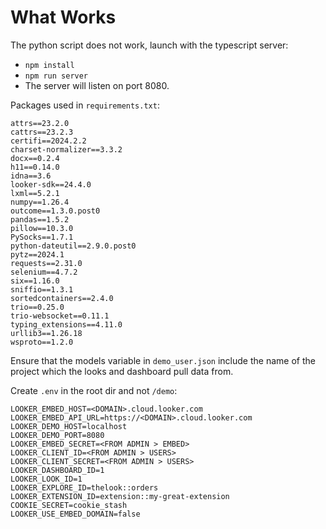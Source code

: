 # What Works

The python script does not work, launch with the typescript server:

- `npm install`
- `npm run server`
- The server will listen on port 8080.

Packages used in `requirements.txt`:

```
attrs==23.2.0
cattrs==23.2.3
certifi==2024.2.2
charset-normalizer==3.3.2
docx==0.2.4
h11==0.14.0
idna==3.6
looker-sdk==24.4.0
lxml==5.2.1
numpy==1.26.4
outcome==1.3.0.post0
pandas==1.5.2
pillow==10.3.0
PySocks==1.7.1
python-dateutil==2.9.0.post0
pytz==2024.1
requests==2.31.0
selenium==4.7.2
six==1.16.0
sniffio==1.3.1
sortedcontainers==2.4.0
trio==0.25.0
trio-websocket==0.11.1
typing_extensions==4.11.0
urllib3==1.26.18
wsproto==1.2.0
```

Ensure that the models variable in `demo_user.json` include the name of the project which the looks and dashboard pull data from.

Create `.env` in the root dir and not `/demo`:
```
LOOKER_EMBED_HOST=<DOMAIN>.cloud.looker.com
LOOKER_EMBED_API_URL=https://<DOMAIN>.cloud.looker.com
LOOKER_DEMO_HOST=localhost
LOOKER_DEMO_PORT=8080
LOOKER_EMBED_SECRET=<FROM ADMIN > EMBED>
LOOKER_CLIENT_ID=<FROM ADMIN > USERS>
LOOKER_CLIENT_SECRET=<FROM ADMIN > USERS>
LOOKER_DASHBOARD_ID=1
LOOKER_LOOK_ID=1
LOOKER_EXPLORE_ID=thelook::orders
LOOKER_EXTENSION_ID=extension::my-great-extension
COOKIE_SECRET=cookie_stash
LOOKER_USE_EMBED_DOMAIN=false
```